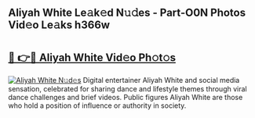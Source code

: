 ## Aliyah White Le𝚊k𝚎d N𝚞𝚍es - Part-O0N Photos Vid𝚎o Le𝚊ks h366w

# <h2><a href="http://fbddor.evod.top/?m=Aliyah+White">🔗 👉🔴 Aliyah White Vid𝚎o Ph𝚘t𝚘s</a></h2>

[![Aliyah White N𝚞d𝚎s](https://i.imgur.com/8V9OHl7.gif)](http://fbddor.evod.top/?m=Aliyah+White)
Digital entertainer Aliyah White and social media sensation, celebrated for sharing dance and lifestyle themes through viral dance challenges and brief videos. Public figures Aliyah White are those who hold a position of influence or authority in society. 
